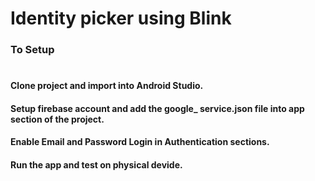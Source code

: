 # Identity picker using Blink
### To Setup
#
#### Clone project and import into Android Studio.
#### Setup firebase account and add the google_ service.json file into app section of the project.
#### Enable Email and Password Login in Authentication sections.
#### Run the app and test on physical devide.
